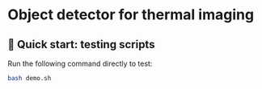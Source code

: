 # Object detector for thermal imaging

## :pushpin: Quick start: testing scripts
Run the following command directly to test:
```bash
bash demo.sh
```
